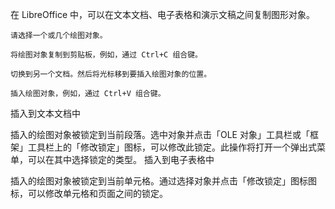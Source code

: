 在 LibreOffice 中，可以在文本文档、电子表格和演示文稿之间复制图形对象。

    请选择一个或几个绘图对象。

    将绘图对象复制到剪贴板，例如，通过 Ctrl+C 组合键。

    切换到另一个文档。然后将光标移到要插入绘图对象的位置。

    插入绘图对象，例如，通过 Ctrl+V 组合键。

插入到文本文档中

插入的绘图对象被锁定到当前段落。选中对象并点击「OLE 对象」工具栏或「框架」工具栏上的「修改锁定」图标，可以修改此锁定。此操作将打开一个弹出式菜单，可以在其中选择锁定的类型。
插入到电子表格中

插入的绘图对象被锁定到当前单元格。通过选择对象并点击「修改锁定」图标图标，可以修改单元格和页面之间的锁定。